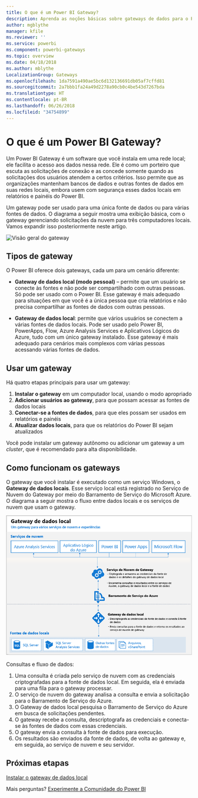 ```yaml
---
title: O que é um Power BI Gateway?
description: Aprenda as noções básicas sobre gateways de dados para o Power BI.
author: mgblythe
manager: kfile
ms.reviewer: ''
ms.service: powerbi
ms.component: powerbi-gateways
ms.topic: overview
ms.date: 04/18/2018
ms.author: mblythe
LocalizationGroup: Gateways
ms.openlocfilehash: 1da7591a490ae5bc6d132136691db05af7cffd81
ms.sourcegitcommit: 2a7bbb1fa24a49d2278a90cb0c4be543d7267bda
ms.translationtype: HT
ms.contentlocale: pt-BR
ms.lasthandoff: 06/26/2018
ms.locfileid: "34754899"
---
```

# <a name="what-are-power-bi-gateways"></a>O que é um Power BI Gateway?

Um Power BI Gateway é um software que você instala em uma rede local; ele facilita o acesso aos dados nessa rede. Ele é como um porteiro que escuta as solicitações de conexão e as concede somente quando as solicitações dos usuários atendem a certos critérios. Isso permite que as organizações mantenham bancos de dados e outras fontes de dados em suas redes locais, embora usem com segurança esses dados locais em relatórios e painéis do Power BI.

Um gateway pode ser usado para uma única fonte de dados ou para várias fontes de dados. O diagrama a seguir mostra uma exibição básica, com o gateway gerenciando solicitações da nuvem para três computadores locais. Vamos expandir isso posteriormente neste artigo.

![Visão geral do gateway](media/service-gateway-getting-started/gateway-overview.png)

## <a name="types-of-gateways"></a>Tipos de gateway

O Power BI oferece dois gateways, cada um para um cenário diferente:

* **Gateway de dados local (modo pessoal)** – permite que um usuário se conecte às fontes e não pode ser compartilhado com outras pessoas. Só pode ser usado com o Power BI. Esse gateway é mais adequado para situações em que você é a única pessoa que cria relatórios e não precisa compartilhar as fontes de dados com outras pessoas.

* **Gateway de dados local**: permite que vários usuários se conectem a várias fontes de dados locais. Pode ser usado pelo Power BI, PowerApps, Flow, Azure Analysis Services e Aplicativos Lógicos do Azure, tudo com um único gateway instalado. Esse gateway é mais adequado para cenários mais complexos com várias pessoas acessando várias fontes de dados. 

## <a name="using-a-gateway"></a>Usar um gateway

Há quatro etapas principais para usar um gateway:

1. **Instalar o gateway** em um computador local, usando o modo apropriado
2. **Adicionar usuários ao gateway**, para que possam acessar as fontes de dados locais
3. **Conectar-se a fontes de dados**, para que eles possam ser usados em relatórios e painéis
4. **Atualizar dados locais**, para que os relatórios do Power BI sejam atualizados

Você pode instalar um gateway autônomo ou adicionar um gateway a um *cluster*, que é recomendado para alta disponibilidade.

## <a name="how-gateways-work"></a>Como funcionam os gateways

O gateway que você instalar é executado como um serviço Windows, o **Gateway de dados locais**. Esse serviço local está registrado no Serviço de Nuvem do Gateway por meio do Barramento de Serviço do Microsoft Azure. O diagrama a seguir mostra o fluxo entre dados locais e os serviços de nuvem que usam o gateway.

![Diagrama com o fluxo de dados do gateway](media/service-gateway-getting-started/gateway-how-it-works.png)

Consultas e fluxo de dados:

1. Uma consulta é criada pelo serviço de nuvem com as credenciais criptografadas para a fonte de dados local. Em seguida, ela é enviada para uma fila para o gateway processar.
2. O serviço de nuvem do gateway analisa a consulta e envia a solicitação para o Barramento de Serviço do Azure.
3. O Gateway de dados local pesquisa o Barramento de Serviço do Azure em busca de solicitações pendentes.
4. O gateway recebe a consulta, descriptografa as credenciais e conecta-se às fontes de dados com essas credenciais.
5. O gateway envia a consulta à fonte de dados para execução.
6. Os resultados são enviados da fonte de dados, de volta ao gateway e, em seguida, ao serviço de nuvem e seu servidor.

## <a name="next-steps"></a>Próximas etapas
[Instalar o gateway de dados local](service-gateway-install.md)

Mais perguntas? [Experimente a Comunidade do Power BI](http://community.powerbi.com/)

